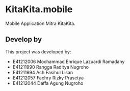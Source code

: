 # KitaKita.mobile
Mobile Application Mitra KitaKita.

## Develop by

This project was developed by:

- E41212006 Mochammad Enrique Lazuardi Ramadany
- E41211990 Rangga Raditya Nugroho
- E41211994 Ach Fasihul Lisan
- E41212057 Fachry Rizky Prasetya
- E41212044 Daffa Agung Nugroho

